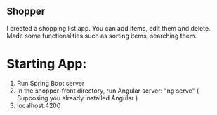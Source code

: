 ## Shopper
I created a shopping list app. You can add items, edit them and delete. Made some functionalities such as sorting items, searching them.

# Starting App:
1. Run Spring Boot server
2. In the shopper-front directory, run Angular server: "ng serve" ( Supposing you already installed Angular )
3. localhost:4200
